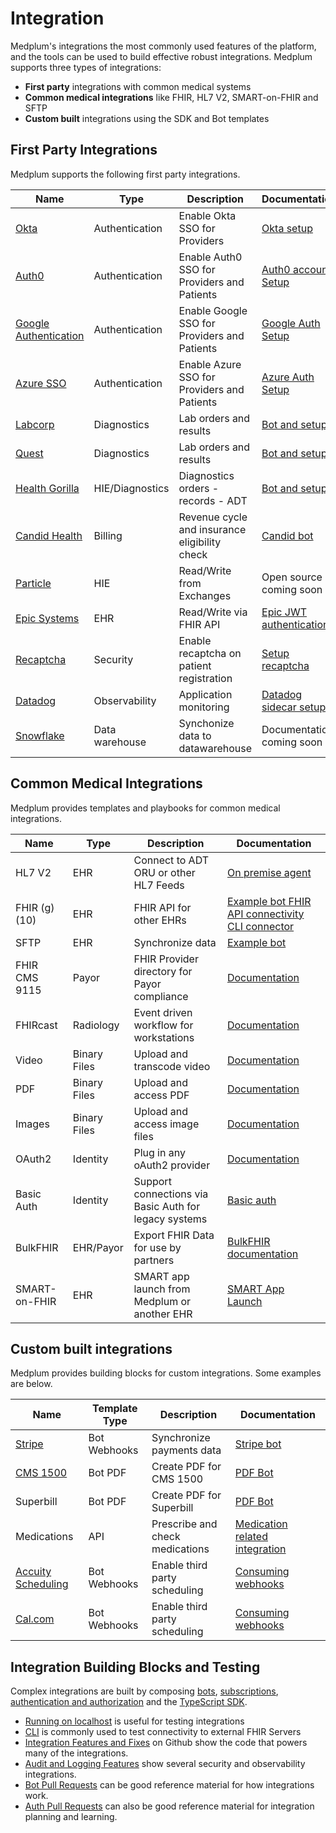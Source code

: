 # Integration

Medplum's integrations the most commonly used features of the platform, and the tools can be used to build effective robust integrations. Medplum supports three types of integrations:

- **First party** integrations with common medical systems
- **Common medical integrations** like FHIR, HL7 V2, SMART-on-FHIR and SFTP
- **Custom built** integrations using the SDK and Bot templates

## First Party Integrations

Medplum supports the following first party integrations.

| Name                                                                   | Type            | Description                                   | Documentation                                                                                               |
| ---------------------------------------------------------------------- | --------------- | --------------------------------------------- | ----------------------------------------------------------------------------------------------------------- |
| [Okta](https://www.okta.com/)                                          | Authentication  | Enable Okta SSO for Providers                 | [Okta setup](/docs/auth/methods/domain-level-identity-providers#okta-setup)                                 |
| [Auth0](https://auth0.com/)                                            | Authentication  | Enable Auth0 SSO for Providers and Patients   | [Auth0 account Setup](/docs/auth/methods/external-ids#invite-user)                                          |
| [Google Authentication](https://safety.google/authentication/)         | Authentication  | Enable Google SSO for Providers and Patients  | [Google Auth Setup](/docs/auth/methods/google-auth)                                                         |
| [Azure SSO](https://learn.microsoft.com/en-us/entra/identity-platform) | Authentication  | Enable Azure SSO for Providers and Patients   | [Azure Auth Setup](https://www.medplum.com/docs/auth/methods/external-identity-providers)                   |
| [Labcorp](https://www.labcorp.com/)                                    | Diagnostics     | Lab orders and results                        | [Bot and setup](https://github.com/medplum/medplum/tree/main/examples/medplum-demo-bots/src/health-gorilla) |
| [Quest](https://www.questdiagnostics.com/)                             | Diagnostics     | Lab orders and results                        | [Bot and setup](https://github.com/medplum/medplum/tree/main/examples/medplum-demo-bots/src/health-gorilla) |
| [Health Gorilla](https://www.healthgorilla.com/)                       | HIE/Diagnostics | Diagnostics orders - records - ADT            | [Bot and setup](https://github.com/medplum/medplum/tree/main/examples/medplum-demo-bots/src/health-gorilla) |
| [Candid Health](https://www.joincandidhealth.com/)                     | Billing         | Revenue cycle and insurance eligibility check | [Candid bot](https://github.com/medplum/medplum/tree/main/examples/medplum-demo-bots/src/candid-health)     |
| [Particle](https://www.particlehealth.com/)                            | HIE             | Read/Write from Exchanges                     | Open source coming soon                                                                                     |
| [Epic Systems](https://www.epic.com/)                                  | EHR             | Read/Write via FHIR API                       | [Epic JWT authentication](https://github.com/medplum/medplum/tree/main/examples/medplum-demo-bots/src/epic) |
| [Recaptcha](https://www.google.com/recaptcha/about/)                   | Security        | Enable recaptcha on patient registration      | [Setup recaptcha](/docs/auth/custom-emails#setup-recaptcha)                                                 |
| [Datadog](https://www.datadoghq.com/)                                  | Observability   | Application monitoring                        | [Datadog sidecar setup](/docs/self-hosting/datadog)                                                         |
| [Snowflake](https://www.datadoghq.com/)                                | Data warehouse  | Synchonize data to datawarehouse              | Documentation coming soon                                                                                   |

## Common Medical Integrations

Medplum provides templates and playbooks for common medical integrations.

| Name          | Type         | Description                                           | Documentation                                                                                                                                                          |
| ------------- | ------------ | ----------------------------------------------------- | ---------------------------------------------------------------------------------------------------------------------------------------------------------------------- |
| HL7 V2        | EHR          | Connect to ADT ORU or other HL7 Feeds                 | [On premise agent](/docs/agent)                                                                                                                                        |
| FHIR (g)(10)  | EHR          | FHIR API for other EHRs                               | [Example bot FHIR API connectivity](https://github.com/medplum/medplum/tree/main/examples/medplum-demo-bots/src/epic) [CLI connector](/docs/cli/external-fhir-servers) |
| SFTP          | EHR          | Synchronize data                                      | [Example bot](/docs/bots/file-uploads#sftp-uploads)                                                                                                                    |
| FHIR CMS 9115 | Payor        | FHIR Provider directory for Payor compliance          | [Documentation](/docs/fhir-datastore/provider-directory)                                                                                                               |
| FHIRcast      | Radiology    | Event driven workflow for workstations                | [Documentation](/docs/fhircast)                                                                                                                                        |
| Video         | Binary Files | Upload and transcode video                            | [Documentation](/docs/fhir-datastore/binary-data)                                                                                                                      |
| PDF           | Binary Files | Upload and access PDF                                 | [Documentation](/docs/fhir-datastore/binary-data)                                                                                                                      |
| Images        | Binary Files | Upload and access image files                         | [Documentation](/docs/fhir-datastore/binary-data)                                                                                                                      |
| OAuth2        | Identity     | Plug in any oAuth2 provider                           | [Documentation](/docs/auth/methods/external-identity-providers)                                                                                                        |
| Basic Auth    | Identity     | Support connections via Basic Auth for legacy systems | [Basic auth](/docs/sdk/core.medplumclient.setbasicauth)                                                                                                             |
| BulkFHIR      | EHR/Payor    | Export FHIR Data for use by partners                  | [BulkFHIR documentation](/docs/api/fhir/operations/bulk-fhir)                                                                                                          |
| SMART-on-FHIR | EHR          | SMART app launch from Medplum or another EHR          | [SMART App Launch](/docs/integration/smart-app-launch)                                                                                                                 |

## Custom built integrations

Medplum provides building blocks for custom integrations. Some examples are below.

| Name                                                                               | Template Type | Description                     | Documentation                                                                                              |
| ---------------------------------------------------------------------------------- | ------------- | ------------------------------- | ---------------------------------------------------------------------------------------------------------- |
| [Stripe](https://stripe.com/)                                                      | Bot Webhooks  | Synchronize payments data       | [Stripe bot](https://github.com/medplum/medplum/tree/main/examples/medplum-demo-bots/src/stripe-bots)      |
| [CMS 1500](https://www.cms.gov/medicare/cms-forms/cms-forms/downloads/cms1500.pdf) | Bot PDF       | Create PDF for CMS 1500         | [PDF Bot](https://github.com/medplum/medplum/blob/main/examples/medplum-demo-bots/src/create-pdf.ts)       |
| Superbill                                                                          | Bot PDF       | Create PDF for Superbill        | [PDF Bot](https://github.com/medplum/medplum/blob/main/examples/medplum-demo-bots/src/create-pdf.ts)       |
| Medications                                                                        | API           | Prescribe and check medications | [Medication related integration](https://drive.google.com/drive/folders/1tkkKREaeCj8UOZErTHm28_y7jPfYn4Tb) |
| [Accuity Scheduling](https://www.acuityscheduling.com/)                            | Bot Webhooks  | Enable third party scheduling   | [Consuming webhooks](/docs/bots/consuming-webhooks)                                                        |
| [Cal.com](https://cal.com/)                                                        | Bot Webhooks  | Enable third party scheduling   | [Consuming webhooks](/docs/bots/consuming-webhooks)                                                        |

## Integration Building Blocks and Testing

Complex integrations are built by composing [bots](/docs/bots/), [subscriptions](/docs/subscriptions/index.md), [authentication and authorization](/docs/auth/index.md) and the [TypeScript SDK](/docs/sdk/).

- [Running on localhost](/docs/contributing/run-the-stack) is useful for testing integrations
- [CLI](/docs/cli/external-fhir-servers) is commonly used to test connectivity to external FHIR Servers
- [Integration Features and Fixes](https://github.com/medplum/medplum/pulls?q=is%3Apr+label%3Aintegration) on Github show the code that powers many of the integrations.
- [Audit and Logging Features](https://github.com/medplum/medplum/pulls?q=is%3Apr+label%3Aaudit-logging) show several security and observability integrations.
- [Bot Pull Requests](https://github.com/medplum/medplum/issues?q=label%3Abots) can be good reference material for how integrations work.
- [Auth Pull Requests](https://github.com/medplum/medplum/pulls?q=is%3Apr+label%3Aauth) can also be good reference material for integration planning and learning.
